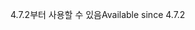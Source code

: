 <span data-ttu-id="da1bd-101">4.7.2부터 사용할 수 있음</span><span class="sxs-lookup"><span data-stu-id="da1bd-101">Available since 4.7.2</span></span>